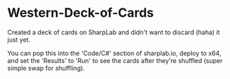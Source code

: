 # Western-Deck-of-Cards
Created a deck of cards on SharpLab and didn't want to discard (haha) it just yet.


You can pop this into the 'Code/C#' section of sharplab.io, deploy to x64, and set the 'Results' to 'Run' to see the cards after they're shuffled (super simple swap for shuffling).
